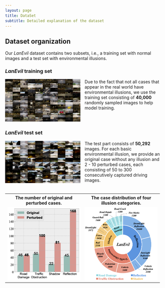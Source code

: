 ```yaml
---
layout: page
title: DataSet
subtitle: Detailed explanation of the dataset
---
```


## Dataset organization

Our *LanEvil* dataset contains two subsets, i.e., a training set with normal images and a test set with environmental illusions.

### *LanEvil* training set
<div style="column-count: 2">
  <div>
    <img src="/assets/img/train.png">
  </div>

  <div>
    Due to the fact that not all cases that appear in the real world have environmental illusions, we use the training set consisting of <b>40,000</b> randomly sampled images to help model training.
  </div>
</div>


### *LanEvil* test set
<div style="column-count: 2">
  <div>
    <img src="/assets/img/test.png">
  </div>
  <div>
    The test part consists of <b>50,292</b> images. For each basic environmental illusion, we provide an original case without any illusion and 2 - 10 perturbed cases, each consisting of 50 to 300 consecutively captured driving images.
  </div>
</div>

<br/>

<div>
<table border="0" style="max-width:100%; border-collapse: collapse; text-align:center; border: none">
    <col align="center" width="50%" style="border: none">
    <col align="center"  width="50%" style="border: none">
    <tr style="border: none; background: none">
        <th style="text-align:center; border: none">
        The number of original and perturbed cases.</th>
        <th style="text-align:center; border: none">
        The case distribution of four illusion categories.
        </th>
    </tr>
    <tr style="border: none; background: none">
        <td style="border: none">
            <img src="/assets/img/histogram_fig.png" width="100%"/>
        </td>
        <td style="border: none">
            <img src="/assets/img/circle2-1.png" width="100%"/>
        </td>
    </tr>
</table>
</div>



